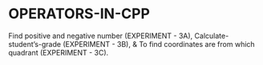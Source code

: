 # OPERATORS-IN-CPP
Find positive and negative number (EXPERIMENT - 3A), Calculate-student’s-grade (EXPERIMENT - 3B), &amp; To find coordinates are from which quadrant (EXPERIMENT - 3C).
